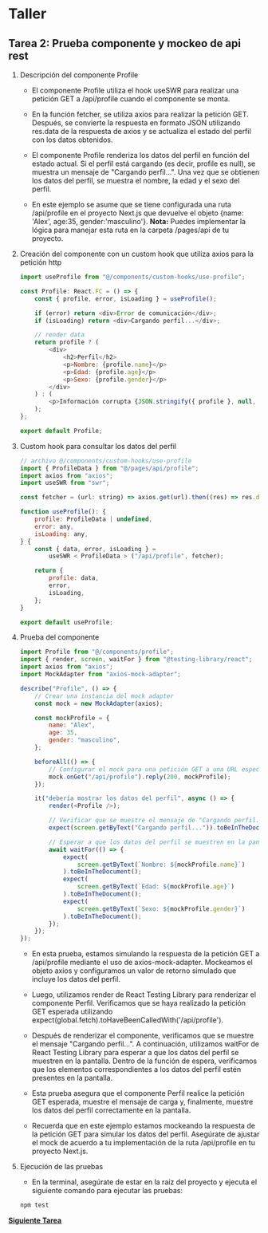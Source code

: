 # Taller

## **Tarea 2:** Prueba componente y mockeo de api rest

1.  Descripción del componente Profile

    -   El componente Profile utiliza el hook useSWR para realizar una petición GET a /api/profile cuando el componente se monta.

    -   En la función fetcher, se utiliza axios para realizar la petición GET. Después, se convierte la respuesta en formato JSON utilizando res.data de la respuesta de axios y se actualiza el estado del perfil con los datos obtenidos.

    -   El componente Profile renderiza los datos del perfil en función del estado actual. Si el perfil está cargando (es decir, profile es null), se muestra un mensaje de "Cargando perfil...". Una vez que se obtienen los datos del perfil, se muestra el nombre, la edad y el sexo del perfil.

    -   En este ejemplo se asume que se tiene configurada una ruta /api/profile en el proyecto Next.js que devuelve el objeto {name: 'Alex', age:35, gender:'masculino'}. **Nota:** Puedes implementar la lógica para manejar esta ruta en la carpeta /pages/api de tu proyecto.

2.  Creación del componente con un custom hook que utiliza axios para la petición http

    ```javascript
    import useProfile from "@/components/custom-hooks/use-profile";

    const Profile: React.FC = () => {
    	const { profile, error, isLoading } = useProfile();

    	if (error) return <div>Error de comunicación</div>;
    	if (isLoading) return <div>Cargando perfil...</div>;

    	// render data
    	return profile ? (
    		<div>
    			<h2>Perfil</h2>
    			<p>Nombre: {profile.name}</p>
    			<p>Edad: {profile.age}</p>
    			<p>Sexo: {profile.gender}</p>
    		</div>
    	) : (
    		<p>Información corrupta {JSON.stringify({ profile }, null, 2)}</p>
    	);
    };

    export default Profile;
    ```

3.  Custom hook para consultar los datos del perfil

    ```javascript
    // archivo @/components/custom-hooks/use-profile
    import { ProfileData } from "@/pages/api/profile";
    import axios from "axios";
    import useSWR from "swr";

    const fetcher = (url: string) => axios.get(url).then((res) => res.data);

    function useProfile(): {
    	profile: ProfileData | undefined,
    	error: any,
    	isLoading: any,
    } {
    	const { data, error, isLoading } =
    		useSWR < ProfileData > ("/api/profile", fetcher);

    	return {
    		profile: data,
    		error,
    		isLoading,
    	};
    }

    export default useProfile;
    ```

4.  Prueba del componente

    ```javascript
    import Profile from "@/components/profile";
    import { render, screen, waitFor } from "@testing-library/react";
    import axios from "axios";
    import MockAdapter from "axios-mock-adapter";

    describe("Profile", () => {
    	// Crear una instancia del mock adapter
    	const mock = new MockAdapter(axios);

    	const mockProfile = {
    		name: "Alex",
    		age: 35,
    		gender: "masculino",
    	};

    	beforeAll(() => {
    		// Configurar el mock para una petición GET a una URL específica
    		mock.onGet("/api/profile").reply(200, mockProfile);
    	});

    	it("debería mostrar los datos del perfil", async () => {
    		render(<Profile />);

    		// Verificar que se muestre el mensaje de "Cargando perfil..."
    		expect(screen.getByText("Cargando perfil...")).toBeInTheDocument();

    		// Esperar a que los datos del perfil se muestren en la pantalla
    		await waitFor(() => {
    			expect(
    				screen.getByText(`Nombre: ${mockProfile.name}`)
    			).toBeInTheDocument();
    			expect(
    				screen.getByText(`Edad: ${mockProfile.age}`)
    			).toBeInTheDocument();
    			expect(
    				screen.getByText(`Sexo: ${mockProfile.gender}`)
    			).toBeInTheDocument();
    		});
    	});
    });
    ```

    -   En esta prueba, estamos simulando la respuesta de la petición GET a /api/profile mediante el uso de axios-mock-adapter. Mockeamos el objeto axios y configuramos un valor de retorno simulado que incluye los datos del perfil.

    -   Luego, utilizamos render de React Testing Library para renderizar el componente Perfil. Verificamos que se haya realizado la petición GET esperada utilizando expect(global.fetch).toHaveBeenCalledWith('/api/profile').

    -   Después de renderizar el componente, verificamos que se muestre el mensaje "Cargando perfil...". A continuación, utilizamos waitFor de React Testing Library para esperar a que los datos del perfil se muestren en la pantalla. Dentro de la función de espera, verificamos que los elementos correspondientes a los datos del perfil estén presentes en la pantalla.

    -   Esta prueba asegura que el componente Perfil realice la petición GET esperada, muestre el mensaje de carga y, finalmente, muestre los datos del perfil correctamente en la pantalla.

    -   Recuerda que en este ejemplo estamos mockeando la respuesta de la petición GET para simular los datos del perfil. Asegúrate de ajustar el mock de acuerdo a tu implementación de la ruta /api/profile en tu proyecto Next.js.

5.  Ejecución de las pruebas

    -   En la terminal, asegúrate de estar en la raíz del proyecto y ejecuta el siguiente comando para ejecutar las pruebas:

    ```bash
    npm test
    ```

**[Siguiente Tarea](../../task3/workshop/task3.md)**
